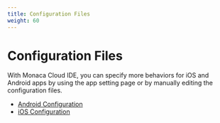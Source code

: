 ```yaml
---
title: Configuration Files
weight: 60
---
```


# Configuration Files

With Monaca Cloud IDE, you can specify more behaviors for iOS and
Android apps by using the app setting page or by manually editing the
configuration files.

- [Android Configuration](android_configuration)
- [iOS Configuration](ios_configuration)
